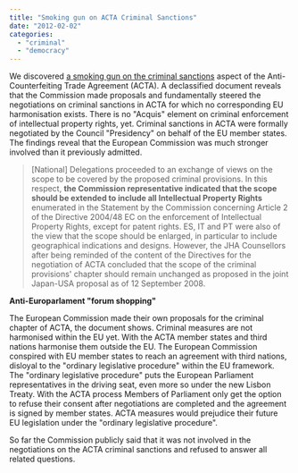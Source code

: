 ```yaml
---
title: "Smoking gun on ACTA Criminal Sanctions"
date: "2012-02-02"
categories: 
  - "criminal"
  - "democracy"
---
```


We discovered [a smoking gun on the criminal sanctions](http://register.consilium.europa.eu/pdf/en/08/st15/st15004-re01.en08.pdf) aspect of the Anti-Counterfeiting Trade Agreement (ACTA). A declassified document reveals that the Commission made proposals and fundamentally steered the negotiations on criminal sanctions in ACTA for which no corresponding EU harmonisation exists. There is no "Acquis" element on criminal enforcement of intellectual property rights, yet. Criminal sanctions in ACTA were formally negotiated by the Council "Presidency" on behalf of the EU member states. The findings reveal that the European Commission was much stronger involved than it previously admitted.

> \[National\] Delegations proceeded to an exchange of views on the scope to be covered by the proposed criminal provisions. In this respect, **the Commission representative indicated that the scope should be extended to include all Intellectual Property Rights** enumerated in the Statement by the Commission concerning Article 2 of the Directive 2004/48 EC on the enforcement of Intellectual Property Rights, except for patent rights. ES, IT and PT were also of the view that the scope should be enlarged, in particular to include geographical indications and designs. However, the JHA Counsellors after being reminded of the content of the Directives for the negotiation of ACTA concluded that the scope of the criminal provisions' chapter should remain unchanged as proposed in the joint Japan-USA proposal as of 12 September 2008.

**Anti-Europarlament "forum shopping"**

The European Commission made their own proposals for the criminal chapter of ACTA, the document shows. Criminal measures are not harmonised within the EU yet. With the ACTA member states and third nations harmonise them outside the EU. The European Commission conspired with EU member states to reach an agreement with third nations, disloyal to the "ordinary legislative procedure" within the EU framework. The "ordinary legislative procedure" puts the European Parliament representatives in the driving seat, even more so under the new Lisbon Treaty. With the ACTA process Members of Parliament only get the option to refuse their consent after negotiations are completed and the agreement is signed by member states. ACTA measures would prejudice their future EU legislation under the "ordinary legislative procedure".

So far the Commission publicly said that it was not involved in the negotiations on the ACTA criminal sanctions and refused to answer all related questions.
